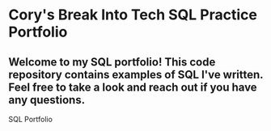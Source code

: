 # Cory's Break Into Tech SQL Practice Portfolio

## Welcome to my SQL portfolio! This code repository contains examples of SQL I've written. Feel free to take a look and reach out if you have any questions.

SQL Portfolio
